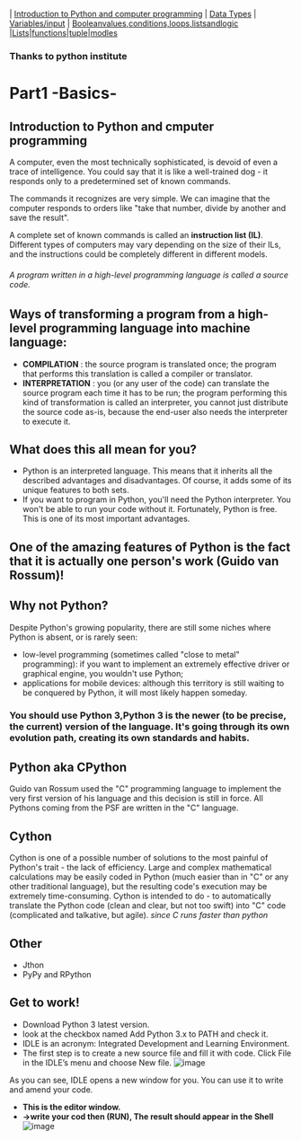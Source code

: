 | [Introduction to Python and computer programming](python_1.md)  | [Data Types](python_2.md)   | [Variables/input](python_3.md) | [Booleanvalues,conditions,loops,listsandlogic](python_4.md) |[Lists](python_5.md)|[functions](python_6.md)|[tuple](python_7.md)|[modles](python_8.md)
### Thanks to python institute 
# Part1 -Basics-
## Introduction to Python and cmputer programming
A computer, even the most technically sophisticated, is devoid of even a trace of intelligence. You could say that it is like a well-trained dog - it responds only to a predetermined set of known commands.

The commands it recognizes are very simple. We can imagine that the computer responds to orders like "take that number, divide by another and save the result".

A complete set of known commands is called an **instruction list (IL)**. Different types of computers may vary depending on the size of their ILs, and the instructions could be completely different in different models.
###### A program written in a high-level programming language is called a source code.



## Ways of transforming a program from a high-level programming language into machine language:
- **COMPILATION** : the source program is translated once; the program that performs this translation is called a compiler or translator.
- **INTERPRETATION** : you (or any user of the code) can translate the source program each time it has to be run; the program performing this kind of transformation is called an interpreter, you cannot just distribute the source code as-is, because the end-user also needs the interpreter to execute it.



## What does this all mean for you?
- Python is an interpreted language. This means that it inherits all the described advantages and disadvantages. Of course, it adds some of its unique features to both sets.
- If you want to program in Python, you'll need the Python interpreter. You won't be able to run your code without it. Fortunately, Python is free. This is one of its most important advantages.


## One of the amazing features of Python is the fact that it is actually one person's work (Guido van Rossum)!


## Why not Python?
Despite Python's growing popularity, there are still some niches where Python is absent, or is rarely seen:
- low-level programming (sometimes called "close to metal" programming): if you want to implement an extremely effective driver or graphical engine, you wouldn't use Python;
- applications for mobile devices: although this territory is still waiting to be conquered by Python, it will most likely happen someday.


### You should use Python 3,Python 3 is the newer (to be precise, the current) version of the language. It's going through its own evolution path, creating its own standards and habits.


## Python aka CPython
Guido van Rossum used the "C" programming language to implement the very first version of his language and this decision is still in force. All Pythons coming from the PSF are written in the "C" language. 


## Cython
Cython is one of a possible number of solutions to the most painful of Python's trait - the lack of efficiency. Large and complex mathematical calculations may be easily coded in Python (much easier than in "C" or any other traditional language), but the resulting code's execution may be extremely time-consuming.
Cython is intended to do - to automatically translate the Python code (clean and clear, but not too swift) into "C" code (complicated and talkative, but agile). *since C runs faster than python* 

## Other
- Jthon
- PyPy and RPython

## Get to work!
- Download Python 3 latest version.
- look at the checkbox named Add Python 3.x to PATH and check it.
- IDLE is an acronym: Integrated Development and Learning Environment.
- The first step is to create a new source file and fill it with code. Click File in the IDLE’s menu and choose New file.
![image](https://geek-university.com/wp-content/images/python/python_idle_new_file.jpg)

As you can see, IDLE opens a new window for you. You can use it to write and amend your code.

- **This is the editor window.**
- **->write your cod then (RUN), The result should appear in the Shell**
![image](https://geek-university.com/wp-content/images/python/run_python_code_idle_shell.jpg)